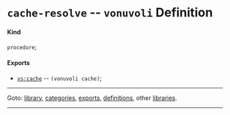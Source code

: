 

<a id='definition__vonuvoli__cache-resolve'></a>

# `cache-resolve` -- `vonuvoli` Definition


<a id='definition__vonuvoli__cache-resolve__kind'></a>

#### Kind

`procedure`;


<a id='definition__vonuvoli__cache-resolve__exports'></a>

#### Exports

 * [`vs:cache`](../../vonuvoli/exports/vs_3a_cache.md#export__vonuvoli__vs_3a_cache) -- `(vonuvoli cache)`;

----

Goto: [library](../../vonuvoli/_index.md#library__vonuvoli), [categories](../../vonuvoli/categories/_index.md#toc__vonuvoli__categories), [exports](../../vonuvoli/exports/_index.md#toc__vonuvoli__exports), [definitions](../../vonuvoli/definitions/_index.md#toc__vonuvoli__definitions), other [libraries](../../_libraries.md#toc__libraries).

----

